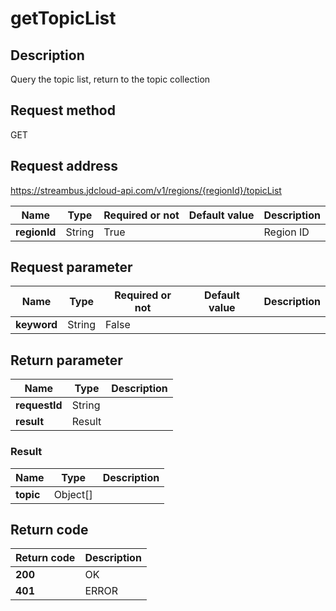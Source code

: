 # getTopicList


## Description
Query the topic list, return to the topic collection

## Request method
GET

## Request address
https://streambus.jdcloud-api.com/v1/regions/{regionId}/topicList

|Name|Type|Required or not|Default value|Description|
|---|---|---|---|---|
|**regionId**|String|True||Region ID|

## Request parameter
|Name|Type|Required or not|Default value|Description|
|---|---|---|---|---|
|**keyword**|String|False|||


## Return parameter
|Name|Type|Description|
|---|---|---|
|**requestId**|String||
|**result**|Result||


### Result
|Name|Type|Description|
|---|---|---|
|**topic**|Object[]||

## Return code
|Return code|Description|
|---|---|
|**200**|OK|
|**401**|ERROR|
